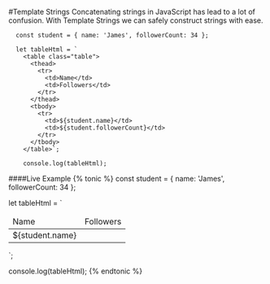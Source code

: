 #Template Strings
Concatenating strings in JavaScript has lead to a lot of confusion. With Template Strings we can safely construct strings with ease.


      const student = { name: 'James', followerCount: 34 };

      let tableHtml = `
        <table class="table">
          <thead>
            <tr>
              <td>Name</td>
              <td>Followers</td>
            </tr>
          </thead>
          <tbody>
            <tr>
              <td>${student.name}</td>
              <td>${student.followerCount}</td>
            </tr>
          </tbody>
        </table>`;

        console.log(tableHtml);

####Live Example
{% tonic %}
const student = { name: 'James', followerCount: 34 };

let tableHtml = `
  <table class="table">
    <thead>
      <tr>
        <td>Name</td>
        <td>Followers</td>
      </tr>
    </thead>
    <tbody>
      <tr>
        <td>${student.name}</td>
        <td></td>
      </tr>
    </tbody>
  </table>`;

console.log(tableHtml);
{% endtonic %}
